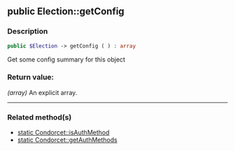 ## public Election::getConfig

### Description    

```php
public $Election -> getConfig ( ) : array
```

Get some config summary for this object
    

### Return value:   

*(array)* An explicit array.


---------------------------------------

### Related method(s)      

* [static Condorcet::isAuthMethod](../Condorcet%20Class/public%20static%20Condorcet--isAuthMethod.md)    
* [static Condorcet::getAuthMethods](../Condorcet%20Class/public%20static%20Condorcet--getAuthMethods.md)    
